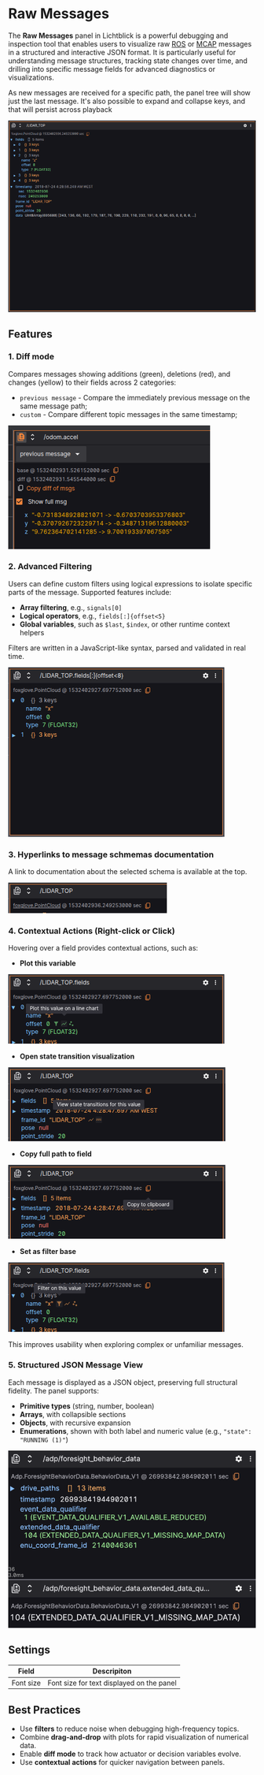 # Raw Messages

The **Raw Messages** panel in Lichtblick is a powerful debugging and inspection tool that enables users to visualize raw [ROS](/connecting-to-data/frameworks/ros1.md) or [MCAP](/connecting-to-data/frameworks/mcap.md) messages in a structured and interactive JSON format. It is particularly useful for understanding message structures, tracking state changes over time, and drilling into specific message fields for advanced diagnostics or visualizations.

As new messages are received for a specific path, the panel tree will show just the last message. It's also possible to expand and collapse keys, and that will persist across playback

![Raw messages panel](./images/raw-messages-panel.png)

## Features

### 1. Diff mode

Compares messages showing additions (green), deletions (red), and changes (yellow) to their fields across 2 categories:

- `previous message` - Compare the immediately previous message on the same message path;
- `custom` - Compare different topic messages in the same timestamp;

![Raw messages diff mode](../images/diff-mode.png)

### 2. Advanced Filtering

Users can define custom filters using logical expressions to isolate specific parts of the message. Supported features include:

- **Array filtering**, e.g., `signals[0]`
- **Logical operators**, e.g., `fields[:]{offset<5}`
- **Global variables**, such as `$last`, `$index`, or other runtime context helpers

Filters are written in a JavaScript-like syntax, parsed and validated in real time.

![Raw messages filtering](./images/raw-messages-filtering.png)

### 3. Hyperlinks to message schmemas documentation

A link to documentation about the selected schema is available at the top.

![Raw messages panel message link](./images/raw-messasges-panel-message-link.png)

### 4. Contextual Actions (Right-click or Click)

Hovering over a field provides contextual actions, such as:

- **Plot this variable**

![Raw messages plot shortcut](./images/raw-message-plot-shortcut.png)

- **Open state transition visualization**

![Raw messages state transitions shortcut](./images/raw-message-state-transitions-shortcut.png)

- **Copy full path to field**

![Raw messages copy shorcut](./images/raw-messages-copy.png)

- **Set as filter base**

![Raw messages filtering](./images/raw-messages-filter-value-shortcut.png)

This improves usability when exploring complex or unfamiliar messages.

### 5. Structured JSON Message View

Each message is displayed as a JSON object, preserving full structural fidelity. The panel supports:

- **Primitive types** (string, number, boolean)
- **Arrays**, with collapsible sections
- **Objects**, with recursive expansion
- **Enumerations**, shown with both label and numeric value (e.g., `"state": "RUNNING (1)"`)

![Additional info on raw messages](../images/additional-value-on-raw-messages.png)

## Settings

| Field     | Descripiton                               |
| --------- | ----------------------------------------- |
| Font size | Font size for text displayed on the panel |

## Best Practices

- Use **filters** to reduce noise when debugging high-frequency topics.
- Combine **drag-and-drop** with plots for rapid visualization of numerical data.
- Enable **diff mode** to track how actuator or decision variables evolve.
- Use **contextual actions** for quicker navigation between panels.
